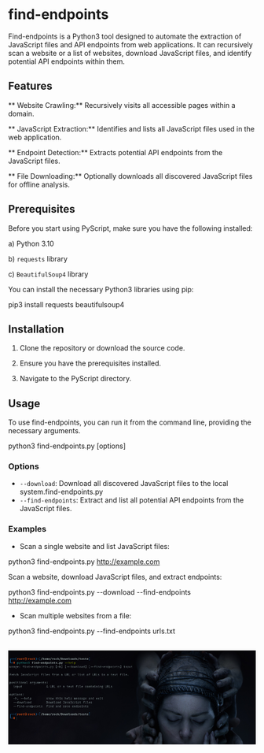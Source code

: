 # find-endpoints
Find-endpoints is a Python3 tool designed to automate the extraction of JavaScript files and API endpoints from web applications.
It can recursively scan a website or a list of websites, download JavaScript files, and identify potential API endpoints within them.

## Features
** Website Crawling:**      Recursively visits all accessible pages within a domain.

** JavaScript Extraction:** Identifies and lists all JavaScript files used in the web application.

** Endpoint Detection:**    Extracts potential API endpoints from the JavaScript files.

** File Downloading:**      Optionally downloads all discovered JavaScript files for offline analysis.

## Prerequisites
Before you start using PyScript, make sure you have the following installed:

a) Python 3.10

b) `requests` library

c) `BeautifulSoup4` library

You can install the necessary Python3 libraries using pip:

pip3 install requests beautifulsoup4

## Installation

1. Clone the repository or download the source code.
  
2. Ensure you have the prerequisites installed.
   
3. Navigate to the PyScript directory.

## Usage
To use find-endpoints, you can run it from the command line, providing the necessary arguments.

python3 find-endpoints.py  [options] <URL or file>

### Options

- `--download`: Download all discovered JavaScript files to the local system.find-endpoints.py
- `--find-endpoints`: Extract and list all potential API endpoints from the JavaScript files.

### Examples

- Scan a single website and list JavaScript files:

python3 find-endpoints.py http://example.com

Scan a website, download JavaScript files, and extract endpoints:

python3 find-endpoints.py --download --find-endpoints http://example.com

- Scan multiple websites from a file:

python3 find-endpoints.py --find-endpoints urls.txt
<div align="center">
<br/>
   <img src="https://github.com/washingtonP1974/find-endpoints/blob/main/a1.png" alt="visitor badge"/>
</div>
